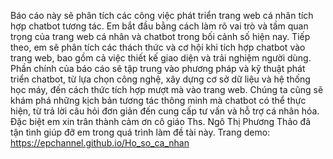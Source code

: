 Báo cáo này sẽ phân tích các công việc phát triển trang web cá nhân tích hợp chatbot tương tác. Em bắt đầu bằng cách làm rõ vai trò và tầm quan trọng của trang web cá nhân và chatbot trong bối cảnh số hiện nay. Tiếp theo, em sẽ phân tích các thách thức và cơ hội khi tích hợp chatbot vào trang web, bao gồm cả việc thiết kế giao diện và trải nghiệm người dùng.
Phần chính của báo cáo sẽ tập trung vào phương pháp và kỹ thuật phát triển chatbot, từ lựa chọn công nghệ, xây dựng cơ sở dữ liệu và hệ thống học máy, đến cách thức tích hợp mượt mà vào trang web. Chúng ta cũng sẽ khám phá những kịch bản tương tác thông minh mà chatbot có thể thực hiện, từ trả lời câu hỏi đơn giản đến cung cấp tư vấn và hỗ trợ cá nhân hóa.
Đặc biệt em xin trân thành cảm ơn cô giáo Ths. Ngô Thị Phương Thảo đã tận tình giúp đỡ em trong quá trình làm đề tài này.
Trang demo: https://epchannel.github.io/Ho_so_ca_nhan